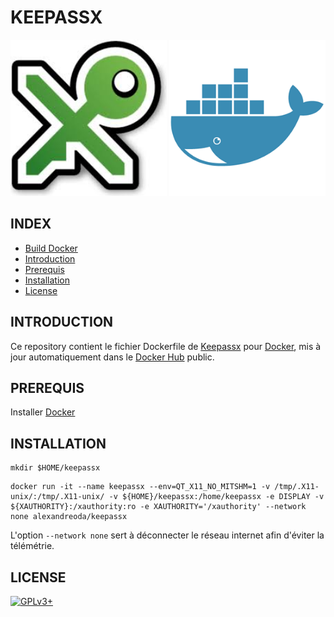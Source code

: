 # KEEPASSX

![keepassx](https://raw.githubusercontent.com/oda-alexandre/keepassx/master/logo-keepassx.png) ![docker](https://raw.githubusercontent.com/oda-alexandre/keepassx/master/logo-docker.png)


## INDEX

- [Build Docker](#BUILD)
- [Introduction](#INTRODUCTION)
- [Prerequis](#PREREQUIS)
- [Installation](#INSTALLATION)
- [License](#LICENSE)


## INTRODUCTION

Ce repository contient le fichier Dockerfile de [Keepassx](https://keepass.info/index.html) pour [Docker](https://www.docker.com), mis à jour automatiquement dans le [Docker Hub](https://hub.docker.com/r/alexandreoda/keepassx/) public.


## PREREQUIS

Installer [Docker](https://www.docker.com)


## INSTALLATION

```
mkdir $HOME/keepassx
```
```
docker run -it --name keepassx --env=QT_X11_NO_MITSHM=1 -v /tmp/.X11-unix/:/tmp/.X11-unix/ -v ${HOME}/keepassx:/home/keepassx -e DISPLAY -v ${XAUTHORITY}:/xauthority:ro -e XAUTHORITY='/xauthority' --network none alexandreoda/keepassx
```

L'option `--network none` sert à déconnecter le réseau internet afin d'éviter la télémétrie.


## LICENSE

[![GPLv3+](http://gplv3.fsf.org/gplv3-127x51.png)](https://github.com/oda-alexandre/keepassx/blob/master/LICENSE)
